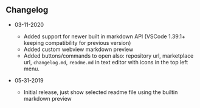 Changelog
---------

- 03-11-2020

    - Added support for newer built in markdown API (VSCode 1.39.1+ keeping compatibility for previous version)
    - Added custom webview markdown preview
    - Added buttons/commands to open also: repository url, marketplace url, `changelog.md`, `readme.md` in text editor with icons in the top left menu.
  

- 05-31-2019

    - Initial release, just show selected readme file using the builtin markdown preview

